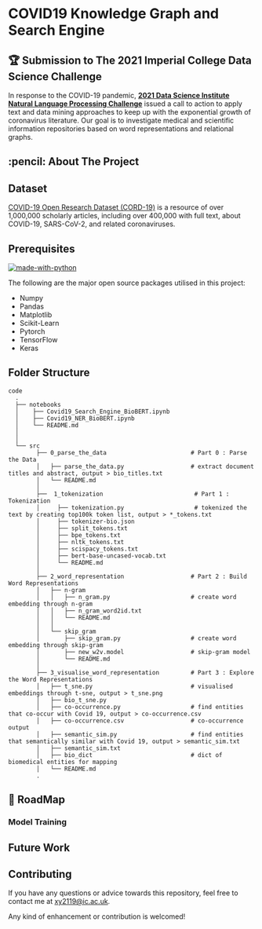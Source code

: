 # COVID19 Knowledge Graph and Search Engine
## 🏆 Submission to The 2021 Imperial College Data Science Challenge


In response to the COVID-19 pandemic, **[2021 Data Science Institute Natural Language Processing Challenge](https://www.imperial.ac.uk/data-science/)** issued a call to action to apply text and data mining approaches to keep up with the exponential growth of coronavirus literature. Our goal is to investigate medical and scientific information repositories based on word representations and relational graphs.

<!-- ABOUT THE PROJECT -->
<h2 id="about-the-project"> :pencil: About The Project</h2>

## Dataset
[COVID-19 Open Research Dataset (CORD-19)](https://www.kaggle.com/datasets/allen-institute-for-ai/CORD-19-research-challenge) is a resource of over 1,000,000 scholarly articles, including over 400,000 with full text, about COVID-19, SARS-CoV-2, and related coronaviruses.


## Prerequisites

[![made-with-python](https://img.shields.io/badge/Made%20with-Python-1f425f.svg)](https://www.python.org/) <br>

<!--This project is written in Python programming language. <br>-->
The following are the major open source packages utilised in this project:
* Numpy
* Pandas
* Matplotlib
* Scikit-Learn
* Pytorch
* TensorFlow
* Keras


<h2 id="folder-structure"> Folder Structure</h2>

    code
      .  
      ├── notebooks                                                       
      │    ├── Covid19_Search_Engine_BioBERT.ipynb                   
      │    ├── Covid19_NER_BioBERT.ipynb   
      │    └── README.md    
      │    
      │
      └── src
            ├── 0_parse_the_data                        # Part 0 : Parse the Data                                  
            │   ├── parse_the_data.py                   # extract document titles and abstract, output > bio_titles.txt
            │   └── README.md    
            │
            ├──  1_tokenization                          # Part 1 : Tokenization    
            │     ├── tokenization.py                    # tokenized the text by creating top100k token list, output > *_tokens.txt 
            │     ├── tokenizer-bio.json                  
            │     ├── split_tokens.txt
            │     ├── bpe_tokens.txt
            │     ├── nltk_tokens.txt
            │     ├── scispacy_tokens.txt
            │     ├── bert-base-uncased-vocab.txt
            │     └── README.md    
            │
            ├── 2_word_representation                   # Part 2 : Build Word Representations             
            │   ├── n-gram                              
            │   │   ├── n_gram.py                       # create word embedding through n-gram
            │   │   ├── n_gram_word2id.txt             
            │   │   └── README.md 
            │   │
            │   └── skip_gram                           
            │       ├── skip_gram.py                    # create word embedding through skip-gram
            │       ├── new_w2v.model                   # skip-gram model
            │       └── README.md
            │
            ├── 3_visualise_word_representation         # Part 3 : Explore the Word Representations                    
            │   ├── t_sne.py                            # visualised embeddings through t-sne, output > t_sne.png
            │   ├── bio_t_sne.py  
            │   ├── co-occurrence.py                    # find entities that co-occur with Covid 19, output > co-occurrence.csv
            │   ├── co-occurrence.csv                   # co-occurrence output 
            │   ├── semantic_sim.py                     # find entities that semantically similar with Covid 19, output > semantic_sim.txt
            │   ├── semantic_sim.txt
            │   ├── bio_dict                            # dict of biomedical entities for mapping
            │   └── README.md    
            . 



## 🎯 RoadMap

### Model Training


## Future Work


## Contributing
If you have any questions or advice towards this repository, feel free to contact me at xy2119@ic.ac.uk.

Any kind of enhancement or contribution is welcomed!
